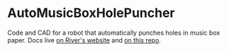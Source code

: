 # AutoMusicBoxHolePuncher
Code and CAD for a robot that automatically punches holes in music box paper.
Docs live [on River's website](https://https://rivques.dev/high-school-engineering/auto-music-box-hole-puncher/) and [on this repo](/docs/index.md).
